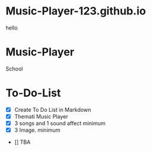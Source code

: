 # Music-Player-123.github.io
hello
# Music-Player

School

# To-Do-List
- [X] Create To Do List in Markdown
- [X] Themati  Music Player
- [X] 3 songs and 1 sound affect minimum
- [X] 3 Image. minimum
- [] TBA